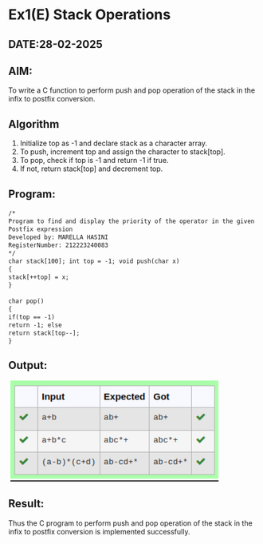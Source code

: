 # Ex1(E) Stack Operations
## DATE:28-02-2025
## AIM:
To write a C function to perform push and pop operation of the stack in the infix to postfix conversion.

## Algorithm
1. Initialize top as -1 and declare stack as a character array.
2. To push, increment top and assign the character to stack[top].
3. To pop, check if top is -1 and return -1 if true.
4. If not, return stack[top] and decrement top.
  

## Program:
```
/*
Program to find and display the priority of the operator in the given Postfix expression
Developed by: MARELLA HASINI
RegisterNumber: 212223240083 
*/
char stack[100]; int top = -1; void push(char x)
{
stack[++top] = x;
}

char pop()
{
if(top == -1)
return -1; else
return stack[top--];
}

```

## Output:
![alt text](image-6.png)


## Result:
Thus the C program to perform push and pop operation of the stack in the infix to postfix conversion is implemented successfully.
